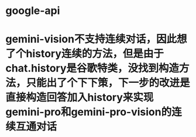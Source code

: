 # google-api
# gemini-vision不支持连续对话，因此想了个history连续的方法，但是由于chat.history是谷歌特类，没找到构造方法，只能出了个下下策，下一步的改进是直接构造回答加入history来实现gemini-pro和gemini-pro-vision的连续互通对话
